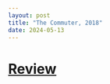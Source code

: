 ```yaml
---
layout: post
title: "The Commuter, 2018"
date: 2024-05-13
---
```


# [Review](https://letterboxd.com/pavlesap/film/the-commuter/)

